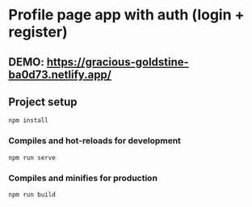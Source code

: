 # Profile page app with auth (login + register)
## DEMO: https://gracious-goldstine-ba0d73.netlify.app/

## Project setup
```
npm install
```

### Compiles and hot-reloads for development
```
npm run serve
```

### Compiles and minifies for production
```
npm run build
```

